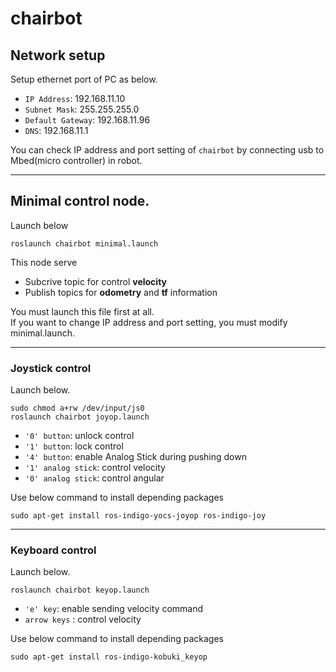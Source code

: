 # chairbot
## Network setup
Setup ethernet port of PC as below.
- `IP Address`: 192.168.11.10
- `Subnet Mask`: 255.255.255.0
- `Default Gateway`: 192.168.11.96
- `DNS`: 192.168.11.1

You can check IP address and port setting of `chairbot` by connecting usb to Mbed(micro controller) in robot.

---
## Minimal control node.
Launch below
```
roslaunch chairbot minimal.launch
```
This node serve
* Subcrive topic for control **velocity**
* Publish topics for **odometry** and **tf** information

You must launch this file first at all.  
If you want to change IP address and port setting, you must modify minimal.launch.


---
### Joystick control
Launch below.  
```
sudo chmod a+rw /dev/input/js0
roslaunch chairbot joyop.launch
```

* `'0' button`: unlock control
* `'1' button`: lock control
* `'4' button`: enable Analog Stick during pushing down
* `'1' analog stick`: control velocity
* `'0' analog stick`: control angular

Use below command to install depending packages
```
sudo apt-get install ros-indigo-yocs-joyop ros-indigo-joy
```
----
### Keyboard control
Launch below.
```
roslaunch chairbot keyop.launch
```
* `'e' key`: enable sending velocity command
* `arrow keys` : control velocity

Use below command to install depending packages
```
sudo apt-get install ros-indigo-kobuki_keyop
```
